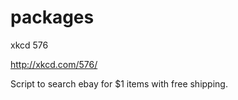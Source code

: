 packages
========

xkcd 576

http://xkcd.com/576/

Script to search ebay for $1 items with free shipping.
